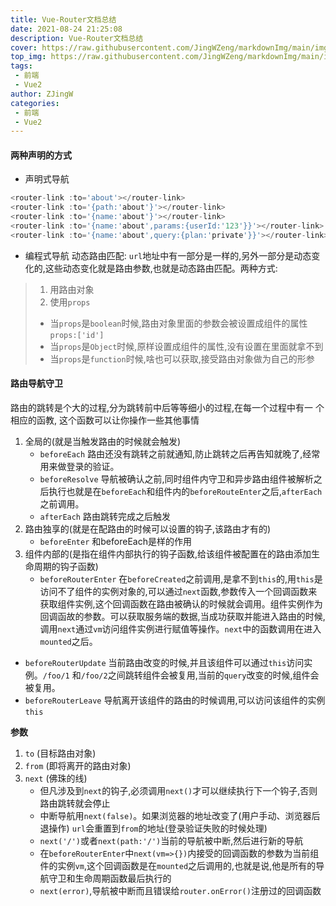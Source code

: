 ```yaml
---
title: Vue-Router文档总结
date: 2021-08-24 21:25:08
description: Vue-Router文档总结
cover: https://raw.githubusercontent.com/JingWZeng/markdownImg/main/img/202108242038833.png
top_img: https://raw.githubusercontent.com/JingWZeng/markdownImg/main/img/202108242038833.png
tags: 
 - 前端
 - Vue2
author: ZJingW
categories: 
 - 前端
 - Vue2
---
```

#### 两种声明的方式
+ 声明式导航
```javascript
<router-link :to='about'></router-link>
<router-link :to='{path:'about'}'></router-link>
<router-link :to='{name:'about'}'></router-link>
<router-link :to='{name:'about',params:{userId:'123'}}'></router-link>
<router-link :to='{name:'about',query:{plan:'private'}}'></router-link>
```
+ 编程式导航
动态路由匹配: `url`地址中有一部分是一样的,另外一部分是动态变化的,这些动态变化就是路由参数,也就是动态路由匹配。两种方式:
>1. 用路由对象
>2. 使用`props`
>+ 当`props`是`boolean`时候,路由对象里面的参数会被设置成组件的属性 `props:['id']`
>+ 当`props`是`Object`时候,原样设置成组件的属性,没有设置在里面就拿不到
>+ 当`props`是`function`时候,啥也可以获取,接受路由对象做为自己的形参



#### 路由导航守卫
路由的跳转是个大的过程,分为跳转前中后等等细小的过程,在每一个过程中有一 个相应的函教, 这个函数可以让你操作一些其他事情
1. 全局的(就是当触发路由的时候就会触发)
    + `beforeEach`
路由还没有跳转之前就通知,防止跳转之后再告知就晚了,经常用来做登录的验证。
    + `beforeResolve`
导航被确认之前,同时组件内守卫和异步路由组件被解析之后执行也就是在`beforeEach`和组件内的`beforeRouteEnter`之后,`afterEach`之前调用。
    + `afterEach`
路由跳转完成之后触发
2. 路由独享的(就是在配路由的时候可以设置的钩子,该路由才有的)
   + `beforeEnter`
和beforeEach是样的作用
3. 组件内部的(是指在组件内部执行的钩子函数,给该组件被配置在的路由添加生命周期的钩子函数)
   + `beforeRouterEnter`
在`beforeCreated`之前调用,是拿不到`this`的,用`this`是访问不了组件的实例对象的,可以通过`next`函数,参数传入一个回调函数来获取组件实例,这个回调函数在路由被确认的时候就会调用。组件实例作为回调函故的参数。可以获取服务端的数据,当成功获取并能进入路由的时候,调用`next`通过`vm`访问组件实例进行赋值等操作。`next`中的函数调用在进入`mounted`之后。
  + `beforeRouterUpdate`
当前路由改变的时候,并且该组件可以通过`this`访问实例。`/foo/1` 和`/foo/2`之间跳转组件会被复用,当前的`query`改变的时候,组件会被复用。
  + `beforeRouterLeave`
导航离开该组件的路由的时候调用,可以访问该组件的实例`this`

**参数**
1. `to` (目标路由对象)
2. `from` (即将离开的路由对象)
3. `next` (佛珠的线)
   + 但凡涉及到`next`的钩子,必须调用`next()`才可以继续执行下一个钩子,否则路由跳转就会停止
   + 中断导航用`next(false)`。如果浏览器的地址改变了(用户手动、浏览器后退操作) `url`会重置到`from`的地址(登录验证失败的时候处理)
   + `next('/')`或者`next(path:'/')`当前的导航被中断,然后进行新的导航
   + 在`beforeRouterEnter`中`next(vm=>{})`内接受的回调函数的参数为当前组件的实例`vm`,这个回调函数是在`mounted`之后调用的,也就是说,他是所有的导航守卫和生命周期函数最后执行的
   + `next(error)`,导航被中断而且错误给`router.onError()`注册过的回调函数